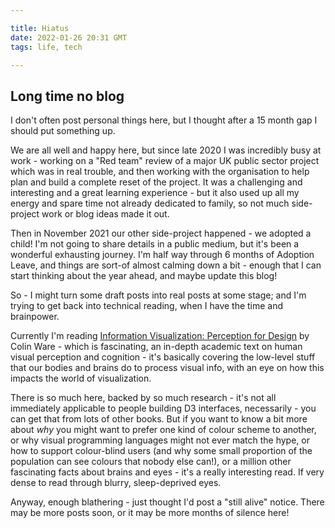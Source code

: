 ```yaml
---

title: Hiatus
date: 2022-01-26 20:31 GMT
tags: life, tech

---
```


## Long time no blog

I don't often post personal things here, but I thought after a 15 month gap I should put something up.

We are all well and happy here, but since late 2020 I was incredibly busy at work - working on a "Red team" review of a major UK public sector project which was in real trouble, and then working with the organisation to help plan and build a complete reset of the project.  It was a challenging and interesting and a great learning experience - but it also used up all my energy and spare time not already dedicated to family, so not much side-project work or blog ideas made it out.

Then in November 2021 our other side-project happened - we adopted a child!  I'm not going to share details in a public medium, but it's been a wonderful exhausting journey. I'm half way through 6 months of Adoption Leave, and things are sort-of almost calming down a bit - enough that I can start thinking about the year ahead, and maybe update this blog!

So - I might turn some draft posts into real posts at some stage; and I'm trying to get back into technical reading, when I have the time and brainpower.

Currently I'm reading [Information Visualization: Perception for Design](https://www.goodreads.com/book/show/1408452.Information_Visualization) by Colin Ware - which is fascinating, an in-depth academic text on human visual perception and cognition - it's basically covering the low-level stuff that our bodies and brains do to process visual info, with an eye on how this impacts the world of visualization.  

There is so much here, backed by so much research - it's not all immediately applicable to people building D3 interfaces, necessarily - you can get that from lots of other books.  But if you want to know a bit more about _why_ you might want to prefer one kind of colour scheme to another, or why visual programming languages might not ever match the hype, or how to support colour-blind users (and why some small proportion of the population can see colours that nobody else can!), or a million other fascinating facts about brains and eyes - it's a really interesting read.  If very dense to read through blurry, sleep-deprived eyes.

Anyway, enough blathering - just thought I'd post a "still alive" notice.  There may be more posts soon, or it may be more months of silence here!

